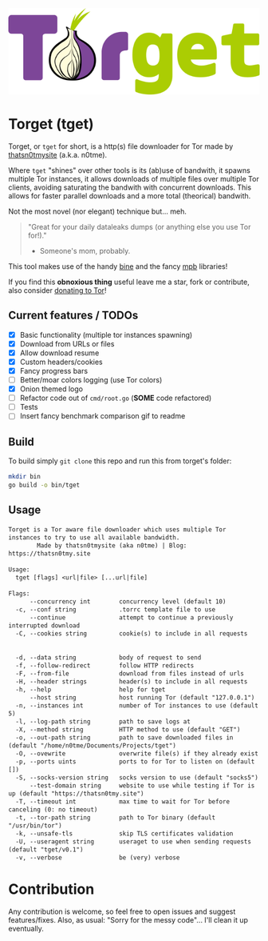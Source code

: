 ![torget logo](.images/logo.png "torget by thatsn0tmysite")

# Torget (tget)

Torget, or `tget` for short, is a http(s) file downloader for Tor made by [thatsn0tmysite](https://thatsn0tmy.site) (a.k.a. n0tme). 

Where `tget` "shines" over other tools is its (ab)use of bandwith, it spawns multiple Tor instances, it allows downloads of multiple files over multiple Tor clients, avoiding saturating the bandwith with concurrent downloads. 
This allows for faster parallel downloads and a more total (theorical) bandwith.

Not the most novel (nor elegant) technique but... meh.

> "Great for your daily dataleaks dumps (or anything else you use Tor for!)."
> - Someone's mom, probably.

This tool makes use of the handy [bine](https://github.com/cretz/bine) and the fancy [mpb](https://github.com/vbauerster/mpb) libraries!

If you find this **obnoxious thing** useful leave me a star, fork or contribute, also consider [donating to Tor](https://donate.torproject.org/)!

## Current features / TODOs
- [x] Basic functionality (multiple tor instances spawning)
- [x] Download from URLs or files
- [x] Allow download resume
- [x] Custom headers/cookies
- [x] Fancy progress bars
- [ ] Better/moar colors logging (use Tor colors)
- [x] Onion themed logo
- [ ] Refactor code out of `cmd/root.go` (**SOME** code refactored)
- [ ] Tests
- [ ] Insert fancy benchmark comparison gif to readme

## Build
To build simply `git clone` this repo and run this from torget's folder:
```bash
mkdir bin
go build -o bin/tget
```

## Usage
```
Torget is a Tor aware file downloader which uses multiple Tor instances to try to use all available bandwidth.
        Made by thatsn0tmysite (aka n0tme) | Blog: https://thatsn0tmy.site

Usage:
  tget [flags] <url|file> [...url|file]

Flags:
      --concurrency int        concurrency level (default 10)
  -c, --conf string            .torrc template file to use
      --continue               attempt to continue a previously interrupted download
  -C, --cookies string         cookie(s) to include in all requests


  -d, --data string            body of request to send
  -f, --follow-redirect        follow HTTP redirects
  -F, --from-file              download from files instead of urls
  -H, --header strings         header(s) to include in all requests
  -h, --help                   help for tget
      --host string            host running Tor (default "127.0.0.1")
  -n, --instances int          number of Tor instances to use (default 5)
  -l, --log-path string        path to save logs at
  -X, --method string          HTTP method to use (default "GET")
  -o, --out-path string        path to save downloaded files in (default "/home/n0tme/Documents/Projects/tget")
  -O, --ovewrite               overwrite file(s) if they already exist
  -p, --ports uints            ports to for Tor to listen on (default [])
  -S, --socks-version string   socks version to use (default "socks5")
      --test-domain string     website to use while testing if Tor is up (default "https://thatsn0tmy.site")
  -T, --timeout int            max time to wait for Tor before canceling (0: no timeout)
  -t, --tor-path string        path to Tor binary (default "/usr/bin/tor")
  -k, --unsafe-tls             skip TLS certificates validation
  -U, --useragent string       useraget to use when sending requests (default "tget/v0.1")
  -v, --verbose                be (very) verbose

```

# Contribution
Any contribution is welcome, so feel free to open issues and suggest features/fixes. 
Also, as usual: "Sorry for the messy code"... I'll clean it up eventually.
